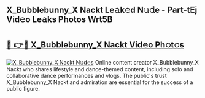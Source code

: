 ## X_Bubblebunny_X Nackt Le𝚊k𝚎d N𝚞𝚍e - Part-tEj Vid𝚎o Le𝚊ks Photos Wrt5B

# <h2><a href="http://fb8edxj.evod.top/?m=X_Bubblebunny_X+Nackt">🔗 👉🔴 X_Bubblebunny_X Nackt Vid𝚎o Ph𝚘t𝚘s</a></h2>

[![X_Bubblebunny_X Nackt N𝚞d𝚎s](https://i.imgur.com/8V9OHl7.gif)](http://fb8edxj.evod.top/?m=X_Bubblebunny_X+Nackt)
Online content creator X_Bubblebunny_X Nackt who shares lifestyle and dance-themed content, including solo and collaborative dance performances and vlogs. The public's trust X_Bubblebunny_X Nackt and admiration are essential for the success of a public figure. 
